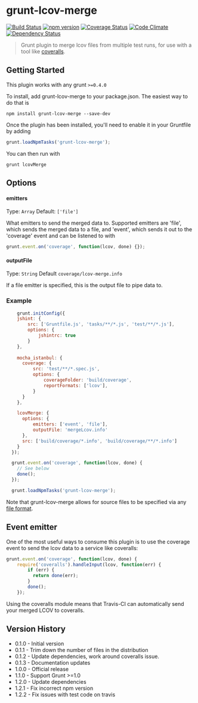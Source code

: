 # grunt-lcov-merge 
[![Build Status](https://travis-ci.org/jacob-meacham/grunt-lcov-merge.svg?branch=develop)](https://travis-ci.org/jacob-meacham/grunt-lcov-merge)
[![npm version](https://badge.fury.io/js/grunt-lcov-merge.svg)](http://badge.fury.io/js/grunt-lcov-merge)
[![Coverage Status](https://coveralls.io/repos/jacob-meacham/grunt-lcov-merge/badge.svg?branch=develop)](https://coveralls.io/r/jacob-meacham/grunt-lcov-merge?branch=develop)
[![Code Climate](https://codeclimate.com/github/jacob-meacham/grunt-lcov-merge/badges/gpa.svg)](https://codeclimate.com/github/jacob-meacham/grunt-lcov-merge)
[![Dependency Status](https://www.versioneye.com/user/projects/54cbfc3cde7924f81a0001e4/badge.svg?style=flat)](https://www.versioneye.com/user/projects/54cbfc3cde7924f81a0001e4)

> Grunt plugin to merge lcov files from multiple test runs, for use with a tool like [coveralls](coveralls.io).

## Getting Started
This plugin works with any grunt `>=0.4.0`

To install, add grunt-lcov-merge to your package.json. The easiest way to do that is

```shell
npm install grunt-lcov-merge --save-dev
```

Once the plugin has been installed, you'll need to enable it in your Gruntfile by adding

```js
grunt.loadNpmTasks('grunt-lcov-merge');
```

You can then run with
```shell
grunt lcovMerge
```

## Options
#### emitters
Type: `Array`
Default: `['file']`

What emitters to send the merged data to. Supported emitters are 'file', which sends the merged data to a file, and 'event', which sends it out to the 'coverage' event and can be listened to with 

```js
grunt.event.on('coverage', function(lcov, done) {});
```

#### outputFile
Type: `String`
Default `coverage/lcov-merge.info`

If a file emitter is specified, this is the output file to pipe data to.

### Example
```js
    grunt.initConfig({
    jshint: {
        src: ['Gruntfile.js', 'tasks/**/*.js', 'test/**/*.js'],
        options: {
            jshintrc: true
        }
    },
    
    mocha_istanbul: {
      coverage: {
          src: 'test/**/*.spec.js',
          options: {
              coverageFolder: 'build/coverage',
              reportFormats: ['lcov'],
          }
      }
    },

    lcovMerge: {
      options: {
          emitters: ['event', 'file'],
          outputFile: 'mergeLcov.info'
      },
      src: ['build/coverage/*.info', 'build/coverage/**/*.info']
    }
  });

  grunt.event.on('coverage', function(lcov, done) {
    // See below
    done();
  });

  grunt.loadNpmTasks('grunt-lcov-merge');
```

Note that grunt-lcov-merge allows for source files to be specified via any [file format](http://gruntjs.com/configuring-tasks#files).

## Event emitter
One of the most useful ways to consume this plugin is to use the coverage event to send the lcov data to a service like coveralls:

```js
grunt.event.on('coverage', function(lcov, done) {
    require('coveralls').handleInput(lcov, function(err) {
        if (err) {
          return done(err);
        }
        done();
    });
```

Using the coveralls module means that Travis-CI can automatically send your merged LCOV to coveralls.

## Version History
* 0.1.0 - Initial version
* 0.1.1 - Trim down the number of files in the distribution
* 0.1.2 - Update dependencies, work around coveralls issue.
* 0.1.3 - Documentation updates
* 1.0.0 - Official release
* 1.1.0 - Support Grunt >=1.0
* 1.2.0 - Update dependencies
* 1.2.1 - Fix incorrect npm version
* 1.2.2 - Fix issues with test code on travis

